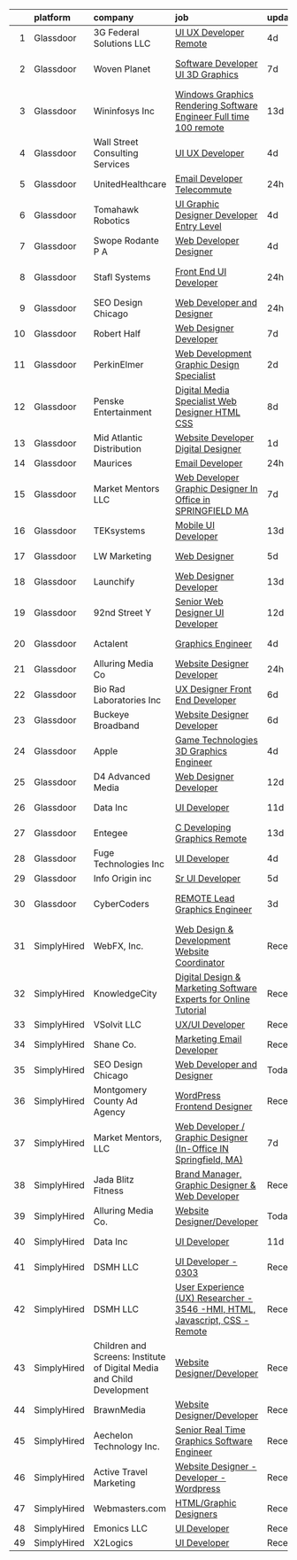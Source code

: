 

|    | platform    | company                                                                | job                                                                                                                                                                                                                                                                                                                                                                                                                                                                                                                                                                                                                                                                                                                                                                                                                                                                                                                                                                                                                                                                                                                                                                                                                                                                                                                                                      | update_time   | location                |
|---:|:------------|:-----------------------------------------------------------------------|:---------------------------------------------------------------------------------------------------------------------------------------------------------------------------------------------------------------------------------------------------------------------------------------------------------------------------------------------------------------------------------------------------------------------------------------------------------------------------------------------------------------------------------------------------------------------------------------------------------------------------------------------------------------------------------------------------------------------------------------------------------------------------------------------------------------------------------------------------------------------------------------------------------------------------------------------------------------------------------------------------------------------------------------------------------------------------------------------------------------------------------------------------------------------------------------------------------------------------------------------------------------------------------------------------------------------------------------------------------|:--------------|:------------------------|
|  1 | Glassdoor   | 3G Federal Solutions  LLC                                              | [UI UX Developer  Remote](https://www.glassdoor.com/partner/jobListing.htm?pos=116&ao=1136043&s=58&guid=000001811e116dbfa8bd5b6768dc6285&src=GD_JOB_AD&t=SR&vt=w&ea=1&cs=1_82ba401c&cb=1654066868147&jobListingId=1007898056306&jrtk=3-0-1g4f12rk8r1bk801-1g4f12rko2pv8000-1262409528ed34d9-)                                                                                                                                                                                                                                                                                                                                                                                                                                                                                                                                                                                                                                                                                                                                                                                                                                                                                                                                                                                                                                                            | 4d            | Remote                  |
|  2 | Glassdoor   | Woven Planet                                                           | [Software Developer  UI 3D Graphics ](https://www.glassdoor.com/partner/jobListing.htm?pos=104&ao=1110586&s=58&guid=000001811e116dbfa8bd5b6768dc6285&src=GD_JOB_AD&t=SR&vt=w&ea=1&cs=1_34630e68&cb=1654066868144&jobListingId=1007890992132&cpc=6BBECBC74F3AC36E&jrtk=3-0-1g4f12rk8r1bk801-1g4f12rko2pv8000-7c8ecdf940791dc0--6NYlbfkN0DSgjPPcnEdvoK3uuxfISLALE6pB1FR7YSHOr_tSg5_QCn410VK5Ds4sai37YL-FnH_M2Fnv0gjQ9TOzNTRle5O8StGDaF5nwXTjI4WZakCJvD0hoVC8rY9ZivgsNBzAZH1yAVgljWPxrQjSfhDdac-mVtFJvKlX_SSyDg74TVmkLWO-wnLXDbReOxxSKYWG7HzIqpMEF4AzHtEYEQHLmrB2bCDb8BlS7foGOZBNIiXZdJTJWZa4hwc9lMgchAN_KDYJncnr_JFrGN62deS8UGMfsv-QUCiFYhTopjC9VyXOfmeoPfw84OPEO76SO0BD75kTDUALuOsF9Xo3zozl_2Td_v5z4ygZwKbUKrb8YOTgi2T84CFOg4xgWhET7CVythurA9n-xP4TQ8-6f4mKxdCel5NlOB7oyeuMYE_cUP5hAQmwbmXxHQ7Z_E5CS_tJce_4Fu5VXg_z9jNsFjQceV367k9gyFFBz277d8jT-WPQISWLUFi3lF8uGIZITYxnUdgWNT16AKT-HjYPVVB56ztlYCcD_LKfCaSUcS8Bl9qhvQ0w1WHPRfoZuNs5SGlvEI%3D)                                                                                                                                                                                                                                                                                                                                                                                                             | 7d            | San Francisco, CA       |
|  3 | Glassdoor   | Wininfosys Inc                                                         | [Windows Graphics Rendering Software Engineer    Full time    100  remote](https://www.glassdoor.com/partner/jobListing.htm?pos=121&ao=1136043&s=58&guid=000001811e116dbfa8bd5b6768dc6285&src=GD_JOB_AD&t=SR&vt=w&ea=1&cs=1_f8eb362f&cb=1654066868148&jobListingId=1007873624479&jrtk=3-0-1g4f12rk8r1bk801-1g4f12rko2pv8000-6971038ffc929537-)                                                                                                                                                                                                                                                                                                                                                                                                                                                                                                                                                                                                                                                                                                                                                                                                                                                                                                                                                                                                           | 13d           | Remote                  |
|  4 | Glassdoor   | Wall Street Consulting Services                                        | [UI UX Developer](https://www.glassdoor.com/partner/jobListing.htm?pos=127&ao=1136043&s=58&guid=000001811e116dbfa8bd5b6768dc6285&src=GD_JOB_AD&t=SR&vt=w&cs=1_fda79e4a&cb=1654066868148&jobListingId=1007897842738&jrtk=3-0-1g4f12rk8r1bk801-1g4f12rko2pv8000-0e34225f0c2c97d0-)                                                                                                                                                                                                                                                                                                                                                                                                                                                                                                                                                                                                                                                                                                                                                                                                                                                                                                                                                                                                                                                                         | 4d            | Georgia                 |
|  5 | Glassdoor   | UnitedHealthcare                                                       | [Email Developer   Telecommute](https://www.glassdoor.com/partner/jobListing.htm?pos=119&ao=1136043&s=58&guid=000001811e116dbfa8bd5b6768dc6285&src=GD_JOB_AD&t=SR&vt=w&cs=1_77c9ff42&cb=1654066868148&jobListingId=1007907928304&jrtk=3-0-1g4f12rk8r1bk801-1g4f12rko2pv8000-39890ce2ee7fb4eb-)                                                                                                                                                                                                                                                                                                                                                                                                                                                                                                                                                                                                                                                                                                                                                                                                                                                                                                                                                                                                                                                           | 24h           | Minneapolis, MN         |
|  6 | Glassdoor   | Tomahawk Robotics                                                      | [UI Graphic Designer   Developer  Entry Level ](https://www.glassdoor.com/partner/jobListing.htm?pos=114&ao=1136043&s=58&guid=000001811e116dbfa8bd5b6768dc6285&src=GD_JOB_AD&t=SR&vt=w&cs=1_5ec290d2&cb=1654066868147&jobListingId=1007899166464&jrtk=3-0-1g4f12rk8r1bk801-1g4f12rko2pv8000-1959295a166638ed-)                                                                                                                                                                                                                                                                                                                                                                                                                                                                                                                                                                                                                                                                                                                                                                                                                                                                                                                                                                                                                                           | 4d            | Melbourne, FL           |
|  7 | Glassdoor   | Swope  Rodante P A                                                     | [Web Developer Designer](https://www.glassdoor.com/partner/jobListing.htm?pos=120&ao=1136043&s=58&guid=000001811e116dbfa8bd5b6768dc6285&src=GD_JOB_AD&t=SR&vt=w&ea=1&cs=1_5fe2afa9&cb=1654066868148&jobListingId=1007898520608&jrtk=3-0-1g4f12rk8r1bk801-1g4f12rko2pv8000-0815b07256da5c76-)                                                                                                                                                                                                                                                                                                                                                                                                                                                                                                                                                                                                                                                                                                                                                                                                                                                                                                                                                                                                                                                             | 4d            | Tampa, FL               |
|  8 | Glassdoor   | Stafl Systems                                                          | [Front End UI Developer](https://www.glassdoor.com/partner/jobListing.htm?pos=126&ao=1136043&s=58&guid=000001811e116dbfa8bd5b6768dc6285&src=GD_JOB_AD&t=SR&vt=w&cs=1_56270cf0&cb=1654066868148&jobListingId=1007907084308&jrtk=3-0-1g4f12rk8r1bk801-1g4f12rko2pv8000-529cf6be825e91b7-)                                                                                                                                                                                                                                                                                                                                                                                                                                                                                                                                                                                                                                                                                                                                                                                                                                                                                                                                                                                                                                                                  | 24h           | South San Francisco, CA |
|  9 | Glassdoor   | SEO Design Chicago                                                     | [Web Developer and Designer](https://www.glassdoor.com/partner/jobListing.htm?pos=112&ao=1136043&s=58&guid=000001811e116dbfa8bd5b6768dc6285&src=GD_JOB_AD&t=SR&vt=w&ea=1&cs=1_be91092f&cb=1654066868145&jobListingId=1007905745551&jrtk=3-0-1g4f12rk8r1bk801-1g4f12rko2pv8000-edb5c12235ecbca6-)                                                                                                                                                                                                                                                                                                                                                                                                                                                                                                                                                                                                                                                                                                                                                                                                                                                                                                                                                                                                                                                         | 24h           | Remote                  |
| 10 | Glassdoor   | Robert Half                                                            | [Web Designer Developer](https://www.glassdoor.com/partner/jobListing.htm?pos=108&ao=1110586&s=58&guid=000001811e116dbfa8bd5b6768dc6285&src=GD_JOB_AD&t=SR&vt=w&ea=1&cs=1_e34de686&cb=1654066868145&jobListingId=1007890068166&cpc=334ABAF5D42DC775&jrtk=3-0-1g4f12rk8r1bk801-1g4f12rko2pv8000-87c653a9571dac9a--6NYlbfkN0CpzDdaQkua3np5pkmj49lKioZwmwxQ-yx5plwbYmV_M6xSIJIkD0PnUNXzipg6tz4tq_jVzWLXVFyKCxzqtIOfUzxPOzTYvTnZPm6L1GisFSlmh5d1NpM_lbsKx80V0NTAF7MUf78H2ri317Ils6YbjzhmNo8GUyXNjCaAeAR0BsrwWkuwdiTECLZr8ti32bli6bYEVuY7gqUKzjMJuBXtIQkKcEElQME_rWG62uHXvK7yUDEvUoLqoM0whvGTL8KCTAZuH9hfMRkPlm2EpcnEV4OkzpbGveGvVcMLUZW49BgLX6WN_1WHCPr0jxDgY8LmT-NOl6Qy_FeRKfFqCQrKskjL0jCJqFjmWFeVemFqQC7C7nQQw1MEPCaXS0OcUG9wQxeD47UvSy_wTInD0hBBa8sCeXIHgg3SxWk_kwCiuAhVG3-Y3fFzb7coqfchRDpYfHToSGAMqjvdzYD_AJ-FcJ1AACSA24jXuMBplrTZY6IHZIKkj19ocqMgH31S1o5oIAzhI0zqOt68Z3o-VFGQgFKeg4qiHzd5KqMpsZTSl0QMh39geUoK)                                                                                                                                                                                                                                                                                                                                                                                                                                        | 7d            | Addison, TX             |
| 11 | Glassdoor   | PerkinElmer                                                            | [Web Development Graphic Design Specialist](https://www.glassdoor.com/partner/jobListing.htm?pos=107&ao=1110586&s=58&guid=000001811e116dbfa8bd5b6768dc6285&src=GD_JOB_AD&t=SR&vt=w&cs=1_7f76385e&cb=1654066868144&jobListingId=1007901537300&cpc=155EB9D5185558AF&jrtk=3-0-1g4f12rk8r1bk801-1g4f12rko2pv8000-3ab16956f56efa42--6NYlbfkN0DBy0pnRDnMyJusyxqL8SoipgPg3SpcIPOke8p4f-rf65JLATO2hz8crNfgcTIudiEF4N0_S3T5zRMdNLGPtPhJTfJlgud0Tjcfy062MHFVlN5jnJ76i-6d1hZfepe208xVf0QIrS_FRoODildiNVItH_yyNcAGIiaC3HSaDEEDapCDxe7hJZGJQhpIDJthxrovzLtiKBcGUk9UnUvCFji39z2IEaekQXCiXg-X4l-DNP2f0llw9xyiLZHG7DUC9QtUw_Il-6iijgQSZm8JkDFUF5z4omPfxPxM8ZvUad7HAttzFQoC9t0nJXw6I7Max8UjbYK4avj-SA2idIWIXymTjNE1pC5BO8WxypGS6kxgxBwM2O2jr4039SfcvSnllnXs5qYATibQE9RBJFL-0IZn9Hcyd3-9vUSx_8duWvQcPGip6B8ex7ZU)                                                                                                                                                                                                                                                                                                                                                                                                                                                                                                                                                          | 2d            | Boise, ID               |
| 12 | Glassdoor   | Penske Entertainment                                                   | [Digital Media Specialist   Web Designer  HTML CSS ](https://www.glassdoor.com/partner/jobListing.htm?pos=129&ao=1136043&s=58&guid=000001811e116dbfa8bd5b6768dc6285&src=GD_JOB_AD&t=SR&vt=w&ea=1&cs=1_0f0e75fb&cb=1654066868148&jobListingId=1007885820452&jrtk=3-0-1g4f12rk8r1bk801-1g4f12rko2pv8000-aea0883574332797-)                                                                                                                                                                                                                                                                                                                                                                                                                                                                                                                                                                                                                                                                                                                                                                                                                                                                                                                                                                                                                                 | 8d            | Indianapolis, IN        |
| 13 | Glassdoor   | Mid Atlantic Distribution                                              | [Website Developer   Digital Designer](https://www.glassdoor.com/partner/jobListing.htm?pos=103&ao=1110586&s=58&guid=000001811e116dbfa8bd5b6768dc6285&src=GD_JOB_AD&t=SR&vt=w&ea=1&cs=1_d9eb09b8&cb=1654066868143&jobListingId=1007903294411&cpc=C3517E2410EFB392&jrtk=3-0-1g4f12rk8r1bk801-1g4f12rko2pv8000-2b67c79111503ea4--6NYlbfkN0BFoUiGhYgMv7mY7eF-LUw5iBVmnYrkwGa4q8pcO4KaVnLrhYX2UEPCV2Z8xr9c14HKUUNq9DvnCyysFLQSGDIXNyuipCfsfrXAIskEj7Qd1qOVlTRTHFDUJjSUZy5S8u-oMzntyD7XA4wR23HXW9mL44-sFXbxUo5zag_3hC_G7woMXF7Qes8IAeHwMkVNk0LPgKmtyRYNOEgEqYbW7nT7oKtsNcxhjWiaiPZGrMp35bqU4AVHBj6m84pmpY5IqI-A80oW0DXi0Mu8zIZZMJXfrUOcn_BHqUUzq7OZOQ4GXN5DxpTijr480CJT6RfxyUwh3QSIl2zlKCFZLpsTVi9TSXdt9XhDwqMQGQxOnT1xEaqAKnpl0h62tg91Gw8hvXlYfCTJ5GDr37pOo16SNXYuN84QzpJ_3K_AzAUE6bZLbkDpawlwQWjGukflVs7kermSOvfJu1rWaigkNOHj80iGfcfx541x12UuLr5DU1-mdbXfbjoVN9HRB3lALVJNcPkX0b53oAiGSw%3D%3D)                                                                                                                                                                                                                                                                                                                                                                                                                                                              | 1d            | Durham, NC              |
| 14 | Glassdoor   | Maurices                                                               | [Email Developer](https://www.glassdoor.com/partner/jobListing.htm?pos=125&ao=1136043&s=58&guid=000001811e116dbfa8bd5b6768dc6285&src=GD_JOB_AD&t=SR&vt=w&cs=1_5914afe7&cb=1654066868148&jobListingId=1007906699587&jrtk=3-0-1g4f12rk8r1bk801-1g4f12rko2pv8000-d0ed51593a914af1-)                                                                                                                                                                                                                                                                                                                                                                                                                                                                                                                                                                                                                                                                                                                                                                                                                                                                                                                                                                                                                                                                         | 24h           | Duluth, MN              |
| 15 | Glassdoor   | Market Mentors  LLC                                                    | [Web Developer   Graphic Designer  In Office in SPRINGFIELD  MA ](https://www.glassdoor.com/partner/jobListing.htm?pos=102&ao=1110586&s=58&guid=000001811e116dbfa8bd5b6768dc6285&src=GD_JOB_AD&t=SR&vt=w&ea=1&cs=1_1fa6e399&cb=1654066868143&jobListingId=1007889810914&cpc=67D5E609A3B8C355&jrtk=3-0-1g4f12rk8r1bk801-1g4f12rko2pv8000-fabda399aadcf865--6NYlbfkN0DrgQq5ECBajiuqohNCSf6c7_2Cek-sBUhiO2bmmkiCIbKsD5SArF_e8yj-Z4N1vUSNek8w4fllKVbtPlAYLVZhzl-D6MunTEy-yCoQuRPAcA3fL7qRy-XBpfe_k6XwRqwVpgh8vfV4P8KgcBHYdsiLJbSS0c5gKKvwbF2KpUSS16GMfQtdlG2ol9lhLb6DE_ARounrKyjqcWY78hUVzzl_QPl5voLnyLSkkT0EpqlaWiDDnnanzCOkYkHa0JEb-dXDmD7tpDt3oFDaespt1x4i9i6lX2PEdRByPKcRkHEgCDZRhKijv3ocjZDZtnbRWT9fg2ecfbDmUyfiJJ0de5Yi6sI0SjKRi2WeZMnbthzGVeqOVFeBxkh3blY5GjDB5qZtKfERkd_OrHjyEMmYjJZMOrEtVVPsy0m5rCbi2pwR7nB0_QR2qI3hX6HvTKdfVLXmgwSfA3MfFWa8nF-JiMIkwfve3NNUwDPAxmhMYp-Mx30bzVcYKpP58crLRsbJR3ddM9eECA6UQ93yVH7KVTXcMyu99S0D6B7j-aloHeec0qfBVpOxCAat)                                                                                                                                                                                                                                                                                                                                                                                               | 7d            | Hartford, CT            |
| 16 | Glassdoor   | TEKsystems                                                             | [Mobile UI Developer](https://www.glassdoor.com/partner/jobListing.htm?pos=110&ao=1110586&s=58&guid=000001811e116dbfa8bd5b6768dc6285&src=GD_JOB_AD&t=SR&vt=w&cs=1_960b9afc&cb=1654066868144&jobListingId=1007875201169&cpc=FB7E4A1762AE5BEC&jrtk=3-0-1g4f12rk8r1bk801-1g4f12rko2pv8000-34791a1bb56afc51--6NYlbfkN0AuKz8EBO1xHDEL7V2YF9xF3dC_I9B9i-Zw2Jh8clPMK9BxhHDJszxSyW718EipT5M-Lio5YR7Gw7TuO-Zj5roYFm71bPWIV_jsn1bDAYIuDqDpTc7pOvX5_CRZKY1FEfsG7_F2Md_AWUw2pb0ynieoAmpk7OvMbjTff7FGIkM9td8QBGtQsRXcw6hNeUiHOD-u5jHLPnvzakgU9CCMULYFhW2HnDZV-3fAaFj_KLBiy0ub2o7deMbT9mLdZ4UT0G7kRYpOYl-eHSdWEgfST5PqXqOOdkZVCczndEKp7b7caT0hidoeEODbc7xSlY8IG28xtmDX6kpf4u4Ri_BbJS2D7meHdUkAPexcJpLFLXsrwAp-fP9LmdopsvtDNspOEONVLSlZXe8nnD2uH5nwDY9ilmW0gDZOgNBGTf3JeRNq_Iom17BcuF4BsVb5tZpcTL7ehrxte51dDmB8LVPwE1-98vse4qLQ2crbBhmIhPk6z-i1txHjaN-BFZgjYQVfiDJot589-QYvJCfWljFCl76naATmndEmFNJxBKPIMWqJpvUp_ODF2YJuO6QvS8r1FSVwHW7LxOD7A8XcXTQDETy3w0w8SVYGO5ZN3nLOQIwSu35whu9XeX-ATTS9wqkiHB5f2vOLCeK8CeHvE2p2kexao7JRNtRwxQ0Gg_x5SyqKMijx6_bfEonb2Auqe5CyCYvQe8J0GJQQWCAz6Q5LaoKA9yeLN_PXWAxuEg4PAob8sbpwAotXOKTSI38tP6mT-sDuxXCCFD_xU8TNGw2IsUGIZ5NqI99B3eKBUqWicPfgcBkjKU_sovsIp3Br7dijD5AJvvzpkkznqibPQeY8oc_SzkJm3dbApa-ZO2MKkv6ro9KUUta0Sdum5baQidVWAYwsgZwc0q3fq8zJoxDDTTsvh8bDB1R9vS7W3BEr9LdWXCYMRcSkUCfILlqTaucf7sQ%3D)                                  | 13d           | Jersey City, NJ         |
| 17 | Glassdoor   | LW Marketing                                                           | [Web Designer](https://www.glassdoor.com/partner/jobListing.htm?pos=101&ao=1110586&s=58&guid=000001811e116dbfa8bd5b6768dc6285&src=GD_JOB_AD&t=SR&vt=w&ea=1&cs=1_303864c8&cb=1654066868143&jobListingId=1007895468321&cpc=AF70E231C0C77998&jrtk=3-0-1g4f12rk8r1bk801-1g4f12rko2pv8000-3d06236e05f6d6ba--6NYlbfkN0DfhRLDY5E7BVY3xhBTAobuSaZ3WR2SqAJ-w4NHeQGDZ_AVI7MoW9SUwOGs9_RAfrAHgCsjqAmyd0L6pLGceABC0g6YNCi_CHcKRNHjlY7FcUJrmQFGECGsyUm65aWq_IoRzvdVPewbiEFdQ5-bS4Bc0Ka3utPSsiD_VWk3KeUaZ1TrX8lmp4rqDA7_LBmhjee3Py3Yd7elK67kA6jeG5NADYc7_GVUnnozfCMVMug8wdbyuJytKTsnmc9JvXsGxd-WMxYraZRgOQ0BKR7DwYMW5W52ZjSq-xg77I1p92Ef5LEbMcbn7eoVVZuIN0PGIzC1lq-8Zl5X1XJnAP5-gSWlTgrHOM56Yuw2oxLR5wR0C4Wwu5zAFdrS-PjfqUcZGPew7JpfavMOd0y1O0cEbRx4f_zR-rv_R6NSewbNmtlcFwBavV9sCGvf0SyZpSzU1PYulJEj-9BLvsnDmfqs4AgPw6-uGOEPpZFShkeKrSyugdCmHXj7R1BjiHU3Q6tZYzs%3D)                                                                                                                                                                                                                                                                                                                                                                                                                                                                                                    | 5d            | Bonita Springs, FL      |
| 18 | Glassdoor   | Launchify                                                              | [Web Designer Developer](https://www.glassdoor.com/partner/jobListing.htm?pos=115&ao=1136043&s=58&guid=000001811e116dbfa8bd5b6768dc6285&src=GD_JOB_AD&t=SR&vt=w&ea=1&cs=1_b24a3149&cb=1654066868147&jobListingId=1007873147124&jrtk=3-0-1g4f12rk8r1bk801-1g4f12rko2pv8000-262906588ff2f29d-)                                                                                                                                                                                                                                                                                                                                                                                                                                                                                                                                                                                                                                                                                                                                                                                                                                                                                                                                                                                                                                                             | 13d           | San Diego, CA           |
| 19 | Glassdoor   | 92nd Street Y                                                          | [Senior Web Designer   UI Developer](https://www.glassdoor.com/partner/jobListing.htm?pos=113&ao=1110586&s=58&guid=000001811e116dbfa8bd5b6768dc6285&src=GD_JOB_AD&t=SR&vt=w&cs=1_c1eee6fd&cb=1654066868145&jobListingId=1007875821196&cpc=FA84DF7EA1EC2398&jrtk=3-0-1g4f12rk8r1bk801-1g4f12rko2pv8000-71604eb5a4924a6e--6NYlbfkN0D0ff9e8Lfwlpl5zGbQmpn59AL71QmFd7VKOAnfyjZzp5sdngV8WPgYe0dov1m7Y2mvXDxYhtITG1tkV_Wicm1vgGQPvOrwwLD8SFXxDw3lqJbZly6_0BUsT1A_B7oHVlCCcO200-hlxizLRxkKcoioPD9eMiRNCOaPsZeD0aZezWVweigV7dlODGZZzvsR5ftB32460Jx2OhDkEaQPPMWtsxgvnyy8wh-s_mIDT7N5ZTWS0icWVEpnWK2D-wPAGCH9jyaLIWrZ5OmOOe9Xe5Nu4n0SwJNBrzA3kSRv0Z09OuX11tEEmej3jCAfUk6UGlzTRDXLE8EEkN3z8PcwglOqs9ybzYyC0_ShQtQvzvOwp4xaScYVPeSNV6XVCQuUfXwXVGuowSU-hicOwOgNmQbjD44mara9qmRClaCTmUS7dLJrucXJInyEE2h3BfHIK0IAuHpzfTpt-3cRio5hjAUQ)                                                                                                                                                                                                                                                                                                                                                                                                                                                                                                                                 | 12d           | New York, NY            |
| 20 | Glassdoor   | Actalent                                                               | [Graphics Engineer](https://www.glassdoor.com/partner/jobListing.htm?pos=109&ao=1110586&s=58&guid=000001811e116dbfa8bd5b6768dc6285&src=GD_JOB_AD&t=SR&vt=w&ea=1&cs=1_98aefa47&cb=1654066868145&jobListingId=1007899410375&cpc=FD1C1DA32C38CFA7&jrtk=3-0-1g4f12rk8r1bk801-1g4f12rko2pv8000-2af53201dbdb5ac0--6NYlbfkN0ChYVx_I3yfZ_JDY3EFoivtqvi_stwnZ_kRt8Dowt_l_d1ydueao4NE-oUleRJ4yhiUWNHAderUd2CNrpT8nYpsHQLnDrQDrtYhmAHk9lyaiGt3mFXTUlUQAjNBXtA_IJI8oKgNict6v0dmVgOQ5nZqvrz62xTv0_ltHFX4mrV38tgGAVFPP5t4OuDuiny_AGb1FuyRYZ4kHSK17UK94FPvI-rrUegzqI72PFkB3E4mer2EdGbhJs5JteyKnEvKJX8mufuuTwSYl2OCI6wXoPMX9Zs_9CyayWJ6kzd3-ERJ-ERqt_PCCZFqWOuoMFqRyVoGX-vwccjxZ9jMfWxgSiboKroYQyd2JtdDcVfGtQanFSAOedLndAE31wEWop7EX4iK3r-5OrjoPAxfrQfWWrH4sGTvPA24u-95In1pqmhcAjRbn8ucoKGVcP4JGZZ0vQjP9da7j6a4On2k_CPE5F75jVuzmlAZP_QDjYcYtPHNTc9261c63RH54Z9-VTo4f8sy0OswbPt_Q8hXAmTwu_e_Yb6xWUAOvk-vrdGqzznmpWJtkPRJeo20Z0ihCmXsYqVQiNmim-qM2EsxiqfDWPYsmQcGnSoFG6lsgJqidjEMRunlX-U_Gc7lPGe1VHUlqPuPNNN5158fs-tg2dwnqu4AXydYclnbQwWmpUG-y6BL7t8jdCIB3cqEyAmO8Yc8_FlbLNgHrr0IydQyjzPeICUE5s0bDxmaHCA7kKAVLVDuKdroOQdbhHaJ28619P-hSxZAW94x3vxqs375xG8TgV5LHIlgVrSUxAXtSxXcMj99gepoMRUFFylG7xvpUV8B6pk06AfAjH4bBeQPFeAOcxdSjUW9dMopAiplUeAodnmur03GYxr2Mbv4H9YTzubWkfNJcuOdLlZnibIukb7Iy_jV9hOPSeu2lvu2uieje5b4zSAr-Pejowi7o34U9vn6cZoRZZW3S6PebYJ_u2SMJ0Xj)             | 4d            | Cincinnati, OH          |
| 21 | Glassdoor   | Alluring Media Co                                                      | [Website Designer Developer](https://www.glassdoor.com/partner/jobListing.htm?pos=118&ao=1136043&s=58&guid=000001811e116dbfa8bd5b6768dc6285&src=GD_JOB_AD&t=SR&vt=w&ea=1&cs=1_2d81d535&cb=1654066868148&jobListingId=1007906581302&jrtk=3-0-1g4f12rk8r1bk801-1g4f12rko2pv8000-295cdde55712cc59-)                                                                                                                                                                                                                                                                                                                                                                                                                                                                                                                                                                                                                                                                                                                                                                                                                                                                                                                                                                                                                                                         | 24h           | Remote                  |
| 22 | Glassdoor   | Bio Rad Laboratories  Inc                                              | [UX Designer Front End Developer](https://www.glassdoor.com/partner/jobListing.htm?pos=128&ao=1136043&s=58&guid=000001811e116dbfa8bd5b6768dc6285&src=GD_JOB_AD&t=SR&vt=w&cs=1_e4b361d9&cb=1654066868148&jobListingId=1007893619350&jrtk=3-0-1g4f12rk8r1bk801-1g4f12rko2pv8000-7cc2ed85b881146f-)                                                                                                                                                                                                                                                                                                                                                                                                                                                                                                                                                                                                                                                                                                                                                                                                                                                                                                                                                                                                                                                         | 6d            | Hercules, CA            |
| 23 | Glassdoor   | Buckeye Broadband                                                      | [Website Designer Developer](https://www.glassdoor.com/partner/jobListing.htm?pos=122&ao=1136043&s=58&guid=000001811e116dbfa8bd5b6768dc6285&src=GD_JOB_AD&t=SR&vt=w&ea=1&cs=1_5ac6dc76&cb=1654066868148&jobListingId=1007892444672&jrtk=3-0-1g4f12rk8r1bk801-1g4f12rko2pv8000-9d3796651fe43207-)                                                                                                                                                                                                                                                                                                                                                                                                                                                                                                                                                                                                                                                                                                                                                                                                                                                                                                                                                                                                                                                         | 6d            | Toledo, OH              |
| 24 | Glassdoor   | Apple                                                                  | [Game Technologies 3D Graphics Engineer](https://www.glassdoor.com/partner/jobListing.htm?pos=105&ao=1110586&s=58&guid=000001811e116dbfa8bd5b6768dc6285&src=GD_JOB_AD&t=SR&vt=w&cs=1_fdf19a7e&cb=1654066868143&jobListingId=1007897913384&cpc=FD1C1DA32C38CFA7&jrtk=3-0-1g4f12rk8r1bk801-1g4f12rko2pv8000-657f79cc39d85f12--6NYlbfkN0BvKrLyj5gPmtZO9T8euul8TCxuuKNOtzRJOomxnwSEodTz2Bc-sPZlADHp0xxmf8Xq9_ti3Wl2aurzOBya4B5N2vDLSOWj3FoiZwn5VzDo4mTgHIfcvSbGAbYXfazgkjRHIVuG0gGPMcloBCGq74MPOeeEQvuX7LK_dGcQtmVXl6Ul32KLla6MZWKY_db3u_s-0NpOYadz4215EQDb6AH4BGH20t_mykZN1L8aSrdI_zvbgZLgA1KhZeeAjTWXRSj3o1UvN5Cva8DhtOWh8cdrivjV3Ax2s2jt48a-uSQ2A7A4vLyXWX9cW1qVD0V0aFlv_RbYqJGNlqWEkOZmjRReywn6v68YzbPcL1pvAKiXS2X6qUuoSAiN-uNnVF6ZHfubZmPj26VqejYV9BVIqlvw-OAn5_840Z9zQE4kaSKgJpYUsMycJgV8qgC7gXyX5jyjEANU7XYJmyO68oLz5V_9XZ21zsSs-FZVJey7QfWlW5_mNXsNPEsxZAU_4YNqEGycjx2cjZfM_zymNSgaI5Lfv1uBWftmbiKLAU03Lgl-aZlCYEnnoW0tqmE6eEZAQvHxdt3jbVBVsNSa5ImySFxT44s8kCveijeVle2Bvjtz3-s_Ra1rrWm3nZha0zZJoNLS8BCbIi3NoofPA0t4xVpf5m7LQcD2fTjfDcy64OnwC56FAqWUQ2yD0YplfegVC1t_n9IuoQ5A8kg8GAVOvT1KedHtN_3SfSAk37W9Bp_OS1h_NJaBAc5gyE_79gZs10f2Se-gTwAsAfX_TMHC9J_uac7pMrfHRqgMH_2Fvux9BLfm5QVUiIc9SF7Ln1z3L5pN48-JTjyvLSIMUETuQSbPknUSC2zvdoTpqCfN9zkOW6w-LqZk01YJH9a93MLuFx5sdtm4mhhGnv7Qw52K14JS0-zYENTs6W8xWEuWVy4J-VQlNeDKWKBLz29mvFBuL5A%3D)               | 4d            | Austin, TX              |
| 25 | Glassdoor   | D4 Advanced Media                                                      | [Web Designer Developer](https://www.glassdoor.com/partner/jobListing.htm?pos=123&ao=1136043&s=58&guid=000001811e116dbfa8bd5b6768dc6285&src=GD_JOB_AD&t=SR&vt=w&cs=1_315a8a32&cb=1654066868148&jobListingId=1007875644625&jrtk=3-0-1g4f12rk8r1bk801-1g4f12rko2pv8000-16dd466ccfd450d9-)                                                                                                                                                                                                                                                                                                                                                                                                                                                                                                                                                                                                                                                                                                                                                                                                                                                                                                                                                                                                                                                                  | 12d           | Reno, NV                |
| 26 | Glassdoor   | Data Inc                                                               | [UI Developer](https://www.glassdoor.com/partner/jobListing.htm?pos=124&ao=1136043&s=58&guid=000001811e116dbfa8bd5b6768dc6285&src=GD_JOB_AD&t=SR&vt=w&ea=1&cs=1_b867ba9c&cb=1654066868148&jobListingId=1007878546743&jrtk=3-0-1g4f12rk8r1bk801-1g4f12rko2pv8000-fce2d1c5172047d2-)                                                                                                                                                                                                                                                                                                                                                                                                                                                                                                                                                                                                                                                                                                                                                                                                                                                                                                                                                                                                                                                                       | 11d           | New York, NY            |
| 27 | Glassdoor   | Entegee                                                                | [C   Developing Graphics  Remote ](https://www.glassdoor.com/partner/jobListing.htm?pos=106&ao=1110586&s=58&guid=000001811e116dbfa8bd5b6768dc6285&src=GD_JOB_AD&t=SR&vt=w&ea=1&cs=1_008779c1&cb=1654066868144&jobListingId=1007872809152&cpc=AC285F3A3ECA6BB0&jrtk=3-0-1g4f12rk8r1bk801-1g4f12rko2pv8000-12bb770821b2c4d6--6NYlbfkN0D6OzZjpD_hbicRkMZwNNvvxSeL23iIfvaC4EytleQ8zDIpz0YQ5KbISa7_Zvw6kCxU7TadANN9SHg3zLW0cRBJmvYsvN0Nk7eoy-FWQyFmyG_-xA40B2Z4xmGjfa3lFMOKvHziNyTwM8Qobdbr6oEXJ_hSlMPTDMUiiFStnw3lTSCEXDrSLH8qls4ZpendlqTkPgsq_DHnaWOz7JHVhaAwLH469SkzEjJ3_foCLrxG7YzO8FYvrT8sBhGTgaRG-4_gSBo7B4xsSlC6HxGCjIjo0CPniWT6uiCa228xZpTgyohhOVhsxkH6_dZrLKDHy9kwuiJjcEZuKLaez3TRgGFF5gtlqrq0cKpb8anPmxT-1sSXgTpc7fpMKzANkJYuopZ8QxfWkWVuBEtyoV111bJNUGdvzQD_3LROi70NJDUZXBPNjqTO1vJiI1KE7-HI0K4f7nhII-mW1ejTnEDO5G9EhDTi_01pZp32lfKVXwgx1BfNTlZt-8RnaPnJh11q7BKtlcDqcWKmZA%3D%3D)                                                                                                                                                                                                                                                                                                                                                                                                                                                                  | 13d           | Remote                  |
| 28 | Glassdoor   | Fuge Technologies Inc                                                  | [UI Developer](https://www.glassdoor.com/partner/jobListing.htm?pos=117&ao=1136043&s=58&guid=000001811e116dbfa8bd5b6768dc6285&src=GD_JOB_AD&t=SR&vt=w&ea=1&cs=1_6bc9a2f1&cb=1654066868147&jobListingId=1007898081002&jrtk=3-0-1g4f12rk8r1bk801-1g4f12rko2pv8000-7a8a0a5517b03efd-)                                                                                                                                                                                                                                                                                                                                                                                                                                                                                                                                                                                                                                                                                                                                                                                                                                                                                                                                                                                                                                                                       | 4d            | Texas City Junction, TX |
| 29 | Glassdoor   | Info Origin inc                                                        | [Sr  UI Developer](https://www.glassdoor.com/partner/jobListing.htm?pos=130&ao=1136043&s=58&guid=000001811e116dbfa8bd5b6768dc6285&src=GD_JOB_AD&t=SR&vt=w&ea=1&cs=1_9ffd4075&cb=1654066868148&jobListingId=1007895483115&jrtk=3-0-1g4f12rk8r1bk801-1g4f12rko2pv8000-6ab6486206878ed2-)                                                                                                                                                                                                                                                                                                                                                                                                                                                                                                                                                                                                                                                                                                                                                                                                                                                                                                                                                                                                                                                                   | 5d            | Remote                  |
| 30 | Glassdoor   | CyberCoders                                                            | [REMOTE Lead Graphics Engineer](https://www.glassdoor.com/partner/jobListing.htm?pos=111&ao=1110586&s=58&guid=000001811e116dbfa8bd5b6768dc6285&src=GD_JOB_AD&t=SR&vt=w&ea=1&cs=1_0fd11592&cb=1654066868145&jobListingId=1007900163925&cpc=F41FEAB56D215062&jrtk=3-0-1g4f12rk8r1bk801-1g4f12rko2pv8000-198f2dd67fe528d9--6NYlbfkN0CpFJQzrgRR8WqXWK1qKKEqALWJw739KlKqr2H-MSI4eoBlI4EFrmor2FYZMP3muM3mnQ-Gfmap1B8AkjpFe777UTQb7bQtzccFSnmmHIUgir2mHMZg8zNLvEfwt909B4Oa6QS_qvCOx-vhtEj2EKhDIccXSTEn-8GAQZ7qZsakYuhSfB2dZMSCU_6Lr3hYsRLaYnoeISKdNF0oRhADWpiBVGBwSGnvQJiPhLq2AN53c_FK45n2ojOOR0Q5WGDiS3Vvrnmh8OO0BfeK71CnY5S6mtOIZ2eByd2A9DhnaYknRXI3XLiQDI_tQCD_UgfoK9rLDXUa2wHPgUVY8CJ8JGVa6aMvKaA2P47lr3xRSpXVL_ypxK97d_2edUQRoS4ylnXVLO7FyBKTXb-fK_3nlVcywSj4702HqNz82ctxuWtJGfqP0AJaVfUjP4Ocfq0DR3QYVucwoIA9v86qz2nel47MVbwyyMw4uf9WxbGdMoZ0pNa4XLgI8svJiFUaoBPQL_iOqIwL-8k4r1_RTkI5kicNHkZzRXl0bArUKRviIr7w8lSEGhgPMMnMCXEjnRn0M4AshFgVFNxwqybrdU_u_wUlFe0aMf86iCwFCGxSYhfDQiChR4sHR9WO4GekDvXv5NfhbKYTqqYm-8B1BzOe9nxLT_zi71A2gYQ6hWUbvBnp5Z1KU6oexyuaICKmfr6RGJ16P4ajLhQECWDqyOxpfKqLPVnC3ULcnXsJMRKl5b9_xm86IGcan92roGp5k0oqBKErNPb7cBUcpdfXMzczZZaZ-SKmsPxxEh1CH80GjzeJqobbyGXXAtb4dUZ7q22-mhAuzCKo7wnyB-ap9s4XEn-baBCmccqvhMwBJZU6tXmXWMxltED6aUgFLSRegedAr65NAzAY7Z6qrg9dYACZUsPfu9MPn6Ff_uUqiwaLLPWMR5Ni1j5CkDi3-sodiH9yI-sOW00KaipZpntIV0m_vPAB) | 3d            | San Francisco, CA       |
| 31 | SimplyHired | WebFX, Inc.                                                            | [Web Design & Development Website Coordinator](https://www.simplyhired.com/job/v-vzXBfE0PVJlM02GeHrlEw5kd4JZanBKYMGop9gR-nH0LBNF-E5_Q?q=graphic+developer)                                                                                                                                                                                                                                                                                                                                                                                                                                                                                                                                                                                                                                                                                                                                                                                                                                                                                                                                                                                                                                                                                                                                                                                               | Recently      | Harrisburg, PA          |
| 32 | SimplyHired | KnowledgeCity                                                          | [Digital Design & Marketing Software Experts for Online Tutorial](https://www.simplyhired.com/job/DUENXr_oiKxPOWAdYEEGNYNJbaSWrJLhvkk89-wvfqH3TgoidYx56g?q=graphic+developer)                                                                                                                                                                                                                                                                                                                                                                                                                                                                                                                                                                                                                                                                                                                                                                                                                                                                                                                                                                                                                                                                                                                                                                            | Recently      | Remote                  |
| 33 | SimplyHired | VSolvit LLC                                                            | [UX/UI Developer](https://www.simplyhired.com/job/EosOInYNYtHWRBZ7AmldS_tcGIPRWvlVD7UQjhgw-JvdWNyEgw2WpQ?q=graphic+developer)                                                                                                                                                                                                                                                                                                                                                                                                                                                                                                                                                                                                                                                                                                                                                                                                                                                                                                                                                                                                                                                                                                                                                                                                                            | Recently      | Remote                  |
| 34 | SimplyHired | Shane Co.                                                              | [Marketing Email Developer](https://www.simplyhired.com/job/RcP4Q7OUThQQkT9kWXMiLlc_Q9zZfe9KKH3XzOuyrbocOGRY5RxBgA?q=graphic+developer)                                                                                                                                                                                                                                                                                                                                                                                                                                                                                                                                                                                                                                                                                                                                                                                                                                                                                                                                                                                                                                                                                                                                                                                                                  | Recently      | Englewood, CO           |
| 35 | SimplyHired | SEO Design Chicago                                                     | [Web Developer and Designer](https://www.simplyhired.com/job/FjzmiF5LocletrYRA1n-Axbq9osZZ5ZuleN5Fh7qXPRhqE4TPW8oeA?q=graphic+developer)                                                                                                                                                                                                                                                                                                                                                                                                                                                                                                                                                                                                                                                                                                                                                                                                                                                                                                                                                                                                                                                                                                                                                                                                                 | Today         | Remote                  |
| 36 | SimplyHired | Montgomery County Ad Agency                                            | [WordPress Frontend Designer](https://www.simplyhired.com/job/ga4IKqF6TuclqpILMva27A9ZNpWL2hFPU5gOIAhb1_NKjSB23CUasg?q=graphic+developer)                                                                                                                                                                                                                                                                                                                                                                                                                                                                                                                                                                                                                                                                                                                                                                                                                                                                                                                                                                                                                                                                                                                                                                                                                | Recently      | Pottstown, PA           |
| 37 | SimplyHired | Market Mentors, LLC                                                    | [Web Developer / Graphic Designer (In-Office IN Springfield, MA)](https://www.simplyhired.com/job/6kf3uuwQ1EOl7Fl3dSxs72FKsBasyP0W-R29HngWXbHTwb_VXh3XfA?q=graphic+developer)                                                                                                                                                                                                                                                                                                                                                                                                                                                                                                                                                                                                                                                                                                                                                                                                                                                                                                                                                                                                                                                                                                                                                                            | 7d            | Springfield, MA         |
| 38 | SimplyHired | Jada Blitz Fitness                                                     | [Brand Manager, Graphic Designer & Web Developer](https://www.simplyhired.com/job/u-aNkVA-u7QitzSk2zKbK4d5gsfzDSEALH5--8iUUQJZ_Xurh4yqFg?q=graphic+developer)                                                                                                                                                                                                                                                                                                                                                                                                                                                                                                                                                                                                                                                                                                                                                                                                                                                                                                                                                                                                                                                                                                                                                                                            | Recently      | Buffalo, NY             |
| 39 | SimplyHired | Alluring Media Co.                                                     | [Website Designer/Developer](https://www.simplyhired.com/job/h-FapaYLuvRweaKOVudaLOnYymSn2xFpTkCDXCPO8WUG3I7TlO4bDw?q=graphic+developer)                                                                                                                                                                                                                                                                                                                                                                                                                                                                                                                                                                                                                                                                                                                                                                                                                                                                                                                                                                                                                                                                                                                                                                                                                 | Today         | Remote                  |
| 40 | SimplyHired | Data Inc                                                               | [UI Developer](https://www.simplyhired.com/job/XmOXC4aD6-idX8pwzI4oB64IbNufYLzXCAYekMG_pTzLl12Cq7WYmQ?q=graphic+developer)                                                                                                                                                                                                                                                                                                                                                                                                                                                                                                                                                                                                                                                                                                                                                                                                                                                                                                                                                                                                                                                                                                                                                                                                                               | 11d           | New York, NY            |
| 41 | SimplyHired | DSMH LLC                                                               | [UI Developer - 0303](https://www.simplyhired.com/job/5uYdSP7SsNGxK09_Ov6zNQhuxUKLX-oIXjlCgij6ADfw35AwOg5rvg?q=graphic+developer)                                                                                                                                                                                                                                                                                                                                                                                                                                                                                                                                                                                                                                                                                                                                                                                                                                                                                                                                                                                                                                                                                                                                                                                                                        | Recently      | Peoria, IL              |
| 42 | SimplyHired | DSMH LLC                                                               | [User Experience (UX) Researcher - 3546 -HMI, HTML, Javascript, CSS - Remote](https://www.simplyhired.com/job/6V0Hdz-sRwRkWGCnJ4vI4LDaYKZ9uXgPnC5Re59jpDLTTC64FfAhnQ?q=graphic+developer)                                                                                                                                                                                                                                                                                                                                                                                                                                                                                                                                                                                                                                                                                                                                                                                                                                                                                                                                                                                                                                                                                                                                                                | Recently      | Remote                  |
| 43 | SimplyHired | Children and Screens: Institute of Digital Media and Child Development | [Website Designer/Developer](https://www.simplyhired.com/job/HJob8m8F1MKzYKL-lv5DWPlFGsOOS-KrnRP-uIbm5omxKn3q0KksKA?q=graphic+developer)                                                                                                                                                                                                                                                                                                                                                                                                                                                                                                                                                                                                                                                                                                                                                                                                                                                                                                                                                                                                                                                                                                                                                                                                                 | Recently      | Remote                  |
| 44 | SimplyHired | BrawnMedia                                                             | [Website Designer/Developer](https://www.simplyhired.com/job/78BxKl1R6BpfuVu8Kpk-1cxMOjiHDgxQMPxrbQ5J7eWU9PbYxXCHNA?q=graphic+developer)                                                                                                                                                                                                                                                                                                                                                                                                                                                                                                                                                                                                                                                                                                                                                                                                                                                                                                                                                                                                                                                                                                                                                                                                                 | Recently      | Albany, NY              |
| 45 | SimplyHired | Aechelon Technology Inc.                                               | [Senior Real Time Graphics Software Engineer](https://www.simplyhired.com/job/rcdIZu0u86YflWDJtkQswNVvTN3B-3L7qF5--HTYfTqZ6vl6sJ-lpA?q=graphic+developer)                                                                                                                                                                                                                                                                                                                                                                                                                                                                                                                                                                                                                                                                                                                                                                                                                                                                                                                                                                                                                                                                                                                                                                                                | Recently      | Overland Park, KS       |
| 46 | SimplyHired | Active Travel Marketing                                                | [Website Designer - Developer - Wordpress](https://www.simplyhired.com/job/qUxkhzgr-dNxPoyWUO_EjTRDyBng5GCJ3_C742NTV4DVyY_cbzsfWw?q=graphic+developer)                                                                                                                                                                                                                                                                                                                                                                                                                                                                                                                                                                                                                                                                                                                                                                                                                                                                                                                                                                                                                                                                                                                                                                                                   | Recently      | Remote                  |
| 47 | SimplyHired | Webmasters.com                                                         | [HTML/Graphic Designers](https://www.simplyhired.com/job/1S2ki1F2e97xk1bn0P3q05lu3BQ0Tpk7KwB7Zii_z8pQmxmAAOWD5g?q=graphic+developer)                                                                                                                                                                                                                                                                                                                                                                                                                                                                                                                                                                                                                                                                                                                                                                                                                                                                                                                                                                                                                                                                                                                                                                                                                     | Recently      | Tampa, FL               |
| 48 | SimplyHired | Emonics LLC                                                            | [UI Developer](https://www.simplyhired.com/job/hS07XqftIG3zEsqSfwDv6g1tq0W_Zl4rYB_BIBeB5Cwdlj9dmlbI3A?q=graphic+developer)                                                                                                                                                                                                                                                                                                                                                                                                                                                                                                                                                                                                                                                                                                                                                                                                                                                                                                                                                                                                                                                                                                                                                                                                                               | Recently      | Remote                  |
| 49 | SimplyHired | X2Logics                                                               | [UI Developer](https://www.simplyhired.com/job/K7e7k8DCr3xU0Za6gglqUSb8upBvvxxXPj9or0Do1zCdHLu7dosWWA?q=graphic+developer)                                                                                                                                                                                                                                                                                                                                                                                                                                                                                                                                                                                                                                                                                                                                                                                                                                                                                                                                                                                                                                                                                                                                                                                                                               | Recently      | Remote                  |